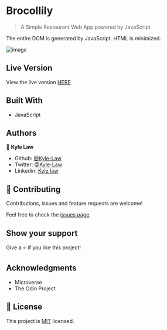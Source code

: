 # Brocollily

> A Simple Restaurant Web App powered by JavaScript

The entire DOM is generated by JavaScript. HTML is minimized.

![image](https://user-images.githubusercontent.com/55923773/90127094-3cea2700-dd97-11ea-94a3-77e21fabcf4a.png)

## Live Version

View the live version [HERE](https://rawcdn.githack.com/Kyle-Law/Restaurant-Page/31105de173296d30a1ebf2d5364fd32dcc7c5fbc/dist/index.html)

## Built With

- JavaScript

## Authors

👤 **Kyle Law**

- Github: [@Kyle-Law](https://github.com/Kyle-Law)
- Twitter: [@Kyle-Law](https://twitter.com/ZhunKhing)
- Linkedin: [Kyle law](https://www.linkedin.com/in/kyle-lawzhunkhing/)

## 🤝 Contributing

Contributions, issues and feature requests are welcome!

Feel free to check the [issues page](https://github.com/Kyle-Law/micro-reddit/issues?q=is%3Aissue+is%3Aopen+sort%3Aupdated-desc).

## Show your support

Give a ⭐️ if you like this project!

## Acknowledgments

- Microverse
- The Odin Project

## 📝 License

This project is [MIT](LICENSE) licensed.
